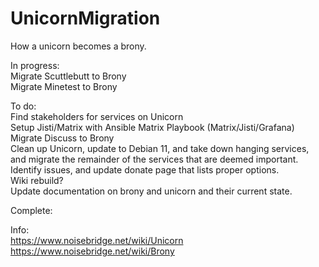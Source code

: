 # UnicornMigration
How a unicorn becomes a brony.  

In progress:  
Migrate Scuttlebutt to Brony  
Migrate Minetest to Brony  

To do:  
Find stakeholders for services on Unicorn  
Setup Jisti/Matrix with Ansible Matrix Playbook (Matrix/Jisti/Grafana)  
Migrate Discuss to Brony  
Clean up Unicorn, update to Debian 11, and take down hanging services, and migrate the remainder of the services that are deemed important.  
Identify issues, and update donate page that lists proper options.  
Wiki rebuild?  
Update documentation on brony and unicorn and their current state.  
  
Complete:  





Info:  
https://www.noisebridge.net/wiki/Unicorn  
https://www.noisebridge.net/wiki/Brony  

